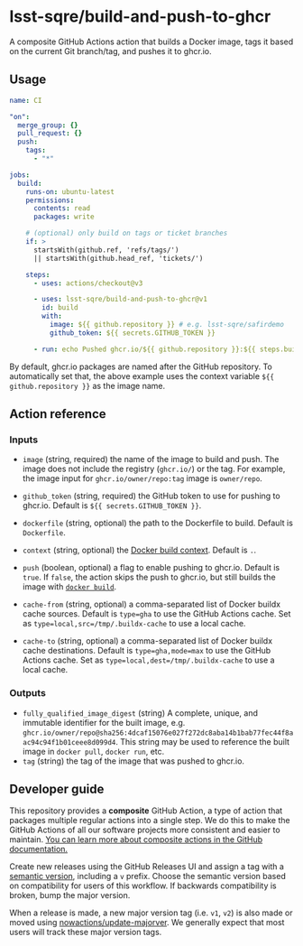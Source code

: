 # lsst-sqre/build-and-push-to-ghcr

A composite GitHub Actions action that builds a Docker image, tags it based on the current Git branch/tag, and pushes it to ghcr.io.

## Usage

```yaml
name: CI

"on":
  merge_group: {}
  pull_request: {}
  push:
    tags:
      - "*"

jobs:
  build:
    runs-on: ubuntu-latest
    permissions:
      contents: read
      packages: write

    # (optional) only build on tags or ticket branches
    if: >
      startsWith(github.ref, 'refs/tags/')
      || startsWith(github.head_ref, 'tickets/')

    steps:
      - uses: actions/checkout@v3

      - uses: lsst-sqre/build-and-push-to-ghcr@v1
        id: build
        with:
          image: ${{ github.repository }} # e.g. lsst-sqre/safirdemo
          github_token: ${{ secrets.GITHUB_TOKEN }}

      - run: echo Pushed ghcr.io/${{ github.repository }}:${{ steps.build.outputs.tag }}
```

By default, ghcr.io packages are named after the GitHub repository.
To automatically set that, the above example uses the context variable `${{ github.repository }}` as the image name.

## Action reference

### Inputs

- `image` (string, required) the name of the image to build and push. The image does not include the registry (`ghcr.io/`) or the tag.
  For example, the image input for `ghcr.io/owner/repo:tag` image is `owner/repo`.

- `github_token` (string, required) the GitHub token to use for pushing to ghcr.io. Default is `${{ secrets.GITHUB_TOKEN }}`.

- `dockerfile` (string, optional) the path to the Dockerfile to build. Default is `Dockerfile`.

- `context` (string, optional) the [Docker build context](https://docs.docker.com/build/building/context/). Default is `.`.

- `push` (boolean, optional) a flag to enable pushing to ghcr.io. Default is `true`.
  If `false`, the action skips the push to ghcr.io, but still builds the image with [`docker build`](https://docs.docker.com/engine/reference/commandline/build/).

- `cache-from` (string, optional) a comma-separated list of Docker buildx cache sources.
  Default is `type=gha` to use the GitHub Actions cache.
  Set as `type=local,src=/tmp/.buildx-cache` to use a local cache.

- `cache-to` (string, optional) a comma-separated list of Docker buildx cache destinations.
  Default is `type=gha,mode=max` to use the GitHub Actions cache.
  Set as `type=local,dest=/tmp/.buildx-cache` to use a local cache.

### Outputs

- `fully_qualified_image_digest` (string) A complete, unique, and immutable identifier for the built image,
  e.g. `ghcr.io/owner/repo@sha256:4dcaf15076e027f272dc8aba14b1bab77fec44f8aac94c94f1b01ceee8d099d4`.
  This string may be used to reference the built image in `docker pull`, `docker run`, etc.
- `tag` (string) the tag of the image that was pushed to ghcr.io.

## Developer guide

This repository provides a **composite** GitHub Action, a type of action that packages multiple regular actions into a single step.
We do this to make the GitHub Actions of all our software projects more consistent and easier to maintain.
[You can learn more about composite actions in the GitHub documentation.](https://docs.github.com/en/actions/creating-actions/creating-a-composite-action)

Create new releases using the GitHub Releases UI and assign a tag with a [semantic version](https://semver.org), including a `v` prefix. Choose the semantic version based on compatibility for users of this workflow. If backwards compatibility is broken, bump the major version.

When a release is made, a new major version tag (i.e. `v1`, `v2`) is also made or moved using [nowactions/update-majorver](https://github.com/marketplace/actions/update-major-version).
We generally expect that most users will track these major version tags.
